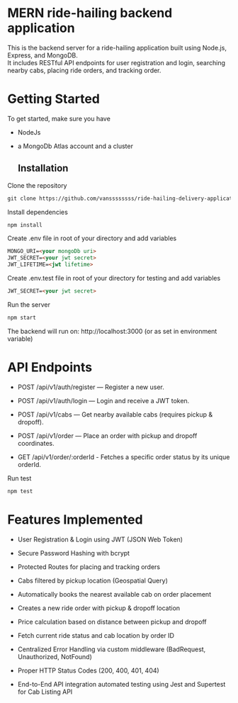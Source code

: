# MERN ride-hailing backend application

This is the backend server for a ride-hailing application built using Node.js, Express, and MongoDB.  
It includes RESTful API endpoints for user registration and login, searching nearby cabs, placing ride orders, and tracking order.


# Getting Started

To get started, make sure you have 
- NodeJs 
- a MongoDb Atlas account and a cluster

  ## Installation
Clone the repository 

```markdown
git clone https://github.com/vanssssssss/ride-hailing-delivery-application
```
Install dependencies
```markdown
npm install
```

Create .env file in root of your directory and add variables
```markdown
MONGO_URI=<your mongoDb uri>
JWT_SECRET=<your jwt secret>
JWT_LIFETIME=<jwt lifetime>
```

Create .env.test file in root of your directory for testing and add variables
```markdown
JWT_SECRET=<your jwt secret>
```

Run the server
```markdown
npm start
```

The backend will run on: http://localhost:3000 (or as set in environment variable)


# API Endpoints

- POST /api/v1/auth/register — Register a new user.
  
- POST /api/v1/auth/login — Login and receive a JWT token.
  
- POST /api/v1/cabs — Get nearby available cabs (requires pickup & dropoff).
  
- POST /api/v1/order — Place an order with pickup and dropoff coordinates.
  
- GET  /api/v1/order/:orderId  - Fetches a specific order status by its unique orderId.

Run test
```markdown
npm test
```

# Features Implemented

- User Registration & Login using JWT (JSON Web Token)

- Secure Password Hashing with bcrypt

- Protected Routes for placing and tracking orders

- Cabs filtered by pickup location (Geospatial Query)

- Automatically books the nearest available cab on order placement
  
- Creates a new ride order with pickup & dropoff location

- Price calculation based on distance between pickup and dropoff

- Fetch current ride status and cab location by order ID

- Centralized Error Handling via custom middleware (BadRequest, Unauthorized, NotFound)

- Proper HTTP Status Codes (200, 400, 401, 404)

- End-to-End API integration automated testing using Jest and Supertest for Cab Listing API 
